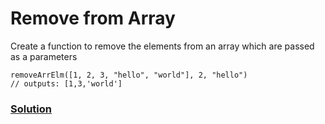 # Remove from Array

Create a function to remove the elements from an array which are passed as a parameters

```
removeArrElm([1, 2, 3, "hello", "world"], 2, "hello")
// outputs: [1,3,'world']
```

### [Solution](./removeFromArray.js)
